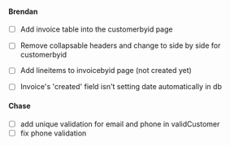#### Brendan
- [ ] Add invoice table into the customerbyid page
- [ ] Remove collapsable headers and change to side by side for customerbyid
- [ ] Add lineitems to invoicebyid page (not created yet)
- [ ] Invoice's 'created' field isn't setting date automatically in db


#### Chase
- [ ] add unique validation for email and phone in validCustomer
- [ ] fix phone validation